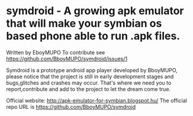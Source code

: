 symdroid - A growing apk emulator that will make your symbian os based phone able to run .apk files.
========
Written by EboyMUPO
To contribute see https://github.com/BboyMUPO/symdroid/issues/1

Symdroid is a prototype android app player developed by BboyMUPO, please notice that the project is still in early development stages and bugs,glitches and crashes may occur. That's where we need you to report,contribute and add to the project to let the dream come true.


Official website: http://apk-emulator-for-symbian.blogspot.hu/
The official repo URL is https://github.com/BboyMUPO/symdroid
